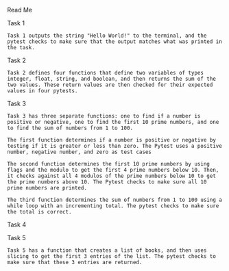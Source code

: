 Read Me

Task 1

    Task 1 outputs the string "Hello World!" to the terminal, and the pytest checks to make sure that the output matches what was printed in the task. 

Task 2 

    Task 2 defines four functions that define two variables of types integer, float, string, and boolean, and then returns the sum of the two values. These return values are then checked for their expected values in four pytests. 

Task 3

    Task 3 has three separate functions: one to find if a number is positive or negative, one to find the first 10 prime numbers, and one to find the sum of numbers from 1 to 100. 

    The first function determines if a number is positive or negative by testing if it is greater or less than zero. The Pytest uses a positive number, negative number, and zero as test cases

    The second function determines the first 10 prime numbers by using flags and the modulo to get the first 4 prime numbers below 10. Then, it checks against all 4 modulos of the prime numbers below 10 to get the prime numbers above 10. The Pytest checks to make sure all 10 prime numbers are printed. 

    The third function determines the sum of numbers from 1 to 100 using a while loop with an incrementing total. The pytest checks to make sure the total is correct. 

Task 4

Task 5

    Task 5 has a function that creates a list of books, and then uses slicing to get the first 3 entries of the list. The pytest checks to make sure that these 3 entries are returned. 

    